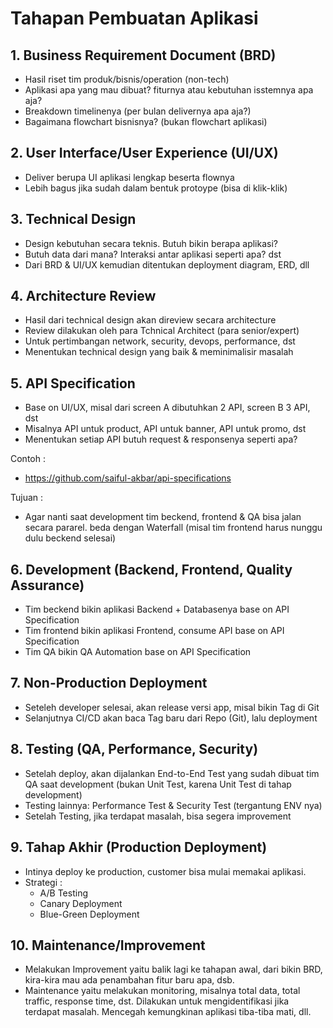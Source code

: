 # Tahapan Pembuatan Aplikasi

## 1. Business Requirement Document (BRD)
  - Hasil riset tim produk/bisnis/operation (non-tech)
  - Aplikasi apa yang mau dibuat? fiturnya atau kebutuhan isstemnya apa aja?
  - Breakdown timelinenya (per bulan delivernya apa aja?)
  - Bagaimana flowchart bisnisnya? (bukan flowchart aplikasi)

## 2. User Interface/User Experience (UI/UX)
  - Deliver berupa UI aplikasi lengkap beserta flownya
  - Lebih bagus jika sudah dalam bentuk protoype (bisa di klik-klik)

## 3. Technical Design
  - Design kebutuhan secara teknis. Butuh bikin berapa aplikasi?
  - Butuh data dari mana? Interaksi antar aplikasi seperti apa? dst
  - Dari BRD & UI/UX kemudian ditentukan deployment diagram, ERD, dll

## 4. Architecture Review
  - Hasil dari technical design akan direview secara architecture
  - Review dilakukan oleh para Tchnical Architect (para senior/expert)
  - Untuk pertimbangan network, security, devops, performance, dst
  - Menentukan technical design yang baik & meminimalisir masalah

## 5. API Specification
  - Base on UI/UX, misal dari screen A dibutuhkan 2 API, screen B 3 API, dst
  - Misalnya API untuk product, API untuk banner, API untuk promo, dst
  - Menentukan setiap API butuh request & responsenya seperti apa?
  
  Contoh :
  - https://github.com/saiful-akbar/api-specifications
  
  Tujuan :
  - Agar nanti saat development tim beckend, frontend & QA bisa jalan secara pararel. beda dengan Waterfall (misal tim frontend harus nunggu dulu beckend selesai)

## 6. Development (Backend, Frontend, Quality Assurance)
  - Tim beckend bikin aplikasi Backend + Databasenya base on API Specification
  - Tim frontend bikin aplikasi Frontend, consume API base on API Specification
  - Tim QA bikin QA Automation base on API Specification

## 7. Non-Production Deployment
  - Seteleh developer selesai, akan release versi app, misal bikin Tag di Git
  - Selanjutnya CI/CD akan baca Tag baru dari Repo (Git), lalu deployment

## 8. Testing (QA, Performance, Security)
  - Setelah deploy, akan dijalankan End-to-End Test yang sudah dibuat tim QA saat development (bukan Unit Test, karena Unit Test di tahap development)
  - Testing lainnya: Performance Test & Security Test (tergantung ENV nya)
  - Setelah Testing, jika terdapat masalah, bisa segera improvement
 
## 9. Tahap Akhir (Production Deployment)
  - Intinya deploy ke production, customer bisa mulai memakai aplikasi.
  - Strategi :
    - A/B Testing
    - Canary Deployment
    - Blue-Green Deployment

## 10. Maintenance/Improvement
  - Melakukan Improvement yaitu balik lagi ke tahapan awal, dari bikin BRD, kira-kira mau ada penambahan fitur baru apa, dsb. 
  - Maintenance yaitu melakukan monitoring, misalnya total data, total traffic, response time, dst. Dilakukan untuk mengidentifikasi jika terdapat masalah. Mencegah kemungkinan aplikasi tiba-tiba mati, dll.
